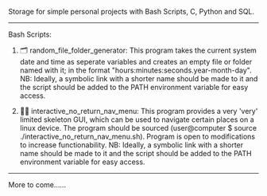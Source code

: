 Storage for simple personal projects with Bash Scripts, C, Python and SQL.
*****************************

Bash Scripts:
1. 🗂 random_file_folder_generator:
   This program takes the current system date and time as seperate variables and creates an empty file or folder named with it; in the format "hours:minutes:seconds.year-month-day".
   NB: Ideally, a symbolic link with a shorter name should be made to it and the script should be added to the PATH environment variable for easy access.
   
2.  👨‍🔧 interactive_no_return_nav_menu:
      This program provides a very 'very' limited skeleton GUI, which can be used to navigate certain places on a linux device. The program should be sourced (user@computer $ source ./interactive_no_return_nav_menu.sh). Program is open to modifications to increase functionability.
      NB: Ideally, a symbolic link with a shorter name should be made to it and the script should be added to the PATH environment variable for easy access.
   
   ********
   More to come......
